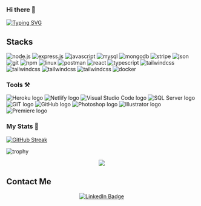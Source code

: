 ### Hi there 👋

[![Typing SVG](https://readme-typing-svg.demolab.com/?lines=I'm+Arbab+Hassan)](https://git.io/typing-svg)

## Stacks

[Solidity]: https://img.shields.io/badge/Solidity-000000?style=for-the-badge&logo=Solidity

![node.js](https://img.shields.io/badge/-node.js-000?&style=for-the-badge&logo=node.js)
![express.js](https://img.shields.io/badge/-express-000?&style=for-the-badge&logo=express)
![javascript](https://img.shields.io/badge/-javascript-000?&style=for-the-badge&logo=javascript)
![mysql](https://img.shields.io/badge/-mysql-000?&style=for-the-badge&logo=mysql)
![mongodb](https://img.shields.io/badge/-mongodb-000?&style=for-the-badge&logo=mongodb)
![stripe](https://img.shields.io/badge/-stripe-000?&style=for-the-badge&logo=stripe)
![json](https://img.shields.io/badge/-json-000?&style=for-the-badge&logo=json)
![git](https://img.shields.io/badge/-git-000?&style=for-the-badge&logo=git)
![npm](https://img.shields.io/badge/-npm-000?&style=for-the-badge&logo=npm)
![linux](https://img.shields.io/badge/-linux-000?&style=for-the-badge&logo=linux)
![postman](https://img.shields.io/badge/-postman-000?&style=for-the-badge&logo=postman)
![react](https://img.shields.io/badge/-react-000?&style=for-the-badge&logo=react)
![typescript](https://img.shields.io/badge/-typescript-000?&style=for-the-badge&logo=typescript)
![tailwindcss](https://img.shields.io/badge/-html5-000?&style=for-the-badge&logo=html5)
![tailwindcss](https://img.shields.io/badge/-css3-000?&style=for-the-badge&logo=css3)
![tailwindcss](https://img.shields.io/badge/-bootstrap-000?&style=for-the-badge&logo=bootstrap)
![tailwindcss](https://img.shields.io/badge/-tailwindcss-000?&style=for-the-badge&logo=tailwindcss)
![docker](https://img.shields.io/badge/-docker-000?&style=for-the-badge&logo=docker)


### Tools :hammer_and_pick:
<p>
    <img src="https://img.shields.io/badge/Heroku-430098?style=for-the-badge&logo=heroku&logoColor=white" alt="Heroku logo"/>
    <img src="https://img.shields.io/badge/Netlify-00C7B7?style=for-the-badge&logo=netlify&logoColor=white" alt="Netlify logo"/>
    <img src="https://img.shields.io/badge/Visual_Studio_Code-0078D4?style=for-the-badge&logo=visual%20studio%20code&logoColor=white" alt="Visual Studio Code logo"/>
    <img src="https://img.shields.io/badge/Microsoft_SQL_Server-CC2927?style=for-the-badge&logo=microsoft-sql-server&logoColor=white" alt="SQL Server logo"/>
    <img src="https://img.shields.io/badge/GIT-E44C30?style=for-the-badge&logo=git&logoColor=white" alt="GIT logo"/>
    <img src="https://img.shields.io/badge/GitHub-100000?style=for-the-badge&logo=github&logoColor=white" alt="GitHub logo"/>
    <img src="https://img.shields.io/badge/Adobe%20Photoshop-31A8FF?style=for-the-badge&logo=Adobe%20Photoshop&logoColor=black" alt="Photoshop logo"/>
    <img src="https://img.shields.io/badge/Adobe%20Illustrator-FF9A00?style=for-the-badge&logo=adobe%20illustrator&logoColor=white" alt="Illustrator logo"/>
    <img src="https://img.shields.io/badge/Adobe%20Premiere%20Pro-9999FF?style=for-the-badge&logo=Adobe%20Premiere%20Pro&logoColor=white" alt="Premiere logo"/>
</p>

### My Stats 🌱

[![GitHub Streak](http://github-readme-streak-stats.herokuapp.com?user=Arbab519)](https://git.io/streak-stats)

![trophy](https://github-profile-trophy.vercel.app/?username=Arbab519&margin-w=4&column=7)

<p align="center"> <img src="https://komarev.com/ghpvc/?username=Arbab519&label=Profile%20views&color=0e75b6&style=flat" /> </p>

<h2>Contact Me</h2>
<div align="center">
<div>
  <a href="https://www.linkedin.com/in/arbab-hassan-b72718193/">
    <img src="https://img.shields.io/badge/LinkedIn-blue?style=for-the-badge&logo=linkedin&logoColor=white" alt="LinkedIn Badge"/>
  </a>
  </div>
</div>
<br>
